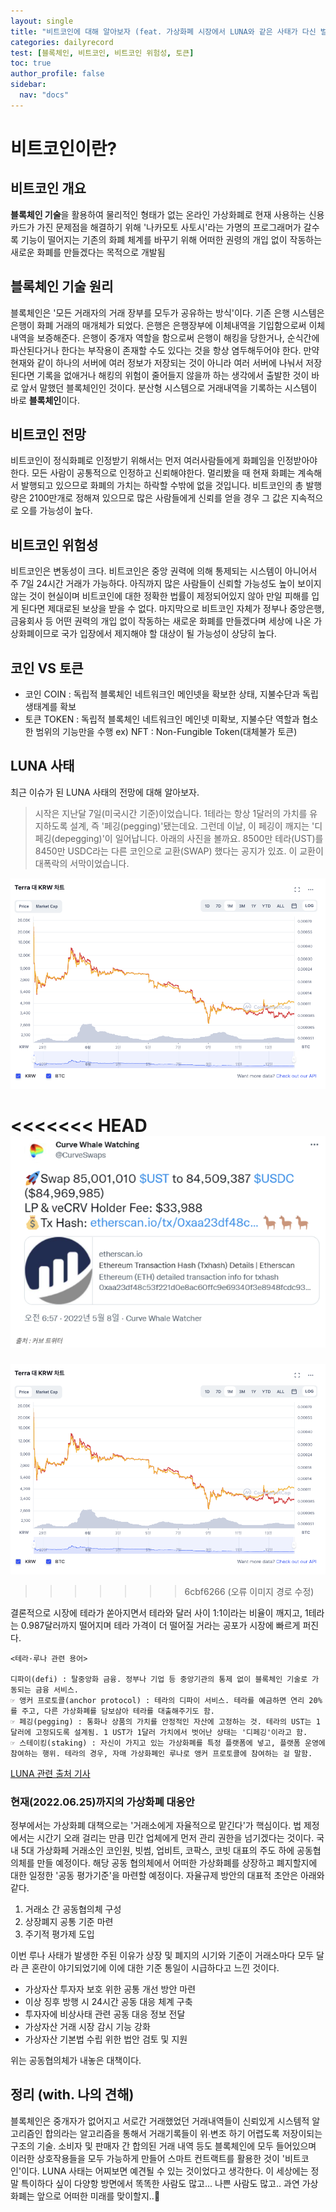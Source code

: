 ```yaml
---
layout: single
title: "비트코인에 대해 알아보자 (feat. 가상화폐 시장에서 LUNA와 같은 사태가 다신 벌어지지 않길 바라며..)"
categories: dailyrecord
test: [블록체인, 비트코인, 비트코인 위험성, 토큰]
toc: true
author_profile: false
sidebar:
  nav: "docs"
---
```


# 비트코인이란?

## 비트코인 개요

**블록체인 기술**을 활용하여 물리적인 형태가 없는 온라인 가상화폐로 현재 사용하는 신용카드가 가진 문제점을 해결하기 위해 '나카모토 사토시'라는 가명의 프로그래머가 갈수록 기능이 떨어지는 기존의 화폐 체계를 바꾸기 위해 어떠한 권령의 개입 없이 작동하는 새로운 화폐를 만들겠다는 목적으로 개발됨

## 블록체인 기술 원리

블록체인은 '모든 거래자의 거래 장부를 모두가 공유하는 방식'이다.
기존 은행 시스템은 은행이 화폐 거래의 매개체가 되었다. 은행은 은행장부에 이체내역을 기입함으로써
이체 내역을 보증해준다. 은행이 중개자 역할을 함으로써 은행이 해킹을 당한거나, 순식간에 파산된다거나 한다는 부작용이 존재할 수도 있다는 것을 항상 염두해두어야 한다.
만약 현재와 같이 하나의 서버에 여러 정보가 저장되는 것이 아니라 여러 서버에 나눠서 저장된다면 기록을 없애거나 해킹의 위험이 줄어들지 않을까 하는 생각에서 출발한 것이 바로 앞서 말했던 블록체인인 것이다.
분산형 시스템으로 거래내역을 기록하는 시스템이 바로 **블록체인**이다.

## 비트코인 전망

비트코인이 정식화폐로 인정받기 위해서는 먼저 여러사람들에게 화폐임을 인정받아야 한다. 모든 사람이 공통적으로 인정하고 신뢰해야한다. 멀리봤을 때 현재 화폐는 계속해서 발행되고 있으므로 화폐의 가치는 하락할 수밖에 없을 것입니다. 비트코인의
총 발행량은 2100만개로 정해져 있으므로 많은 사람들에게 신뢰를 얻을 경우 그 값은 지속적으로 오를 가능성이 높다.

## 비트코인 위험성

비트코인은 변동성이 크다. 비트코인은 중앙 권력에 의해 통제되는 시스템이 아니어서 주 7일 24시간 거래가 가능하다. 아직까지 많은 사람들이 신뢰할 가능성도 높이 보이지 않는 것이 현실이며 비트코인에 대한 정확한 법률이 제정되어있지 않아 만일 피해를 입게 된다면 제대로된 보상을 받을 수 없다. 마지막으로 비트코인 자체가 정부나 중앙은행, 금융회사 등 어떤 권력의 개입 없이 작동하는 새로운 화폐를 만들겠다며 세상에 나온 가상화폐이므로 국가 입장에서 제지해야 할 대상이 될 가능성이 상당히 높다.

## 코인 VS 토큰

- 코인 COIN : 독립적 블록체인 네트워크인 메인넷을 확보한 상태, 지불수단과 독립생태계를 확보
- 토큰 TOKEN : 독립적 블록체인 네트워크인 메인넷 미확보, 지불수단 역할과 협소한 범위의 기능만을 수행 ex) NFT : Non-Fungible Token(대체불가 토큰)

## LUNA 사태

최근 이슈가 된 LUNA 사태의 전망에 대해 알아보자.

> 시작은 지난달 7일(미국시간 기준)이었습니다. 1테라는 항상 1달러의 가치를 유지하도록 설계, 즉 '페깅(pegging)'됐는데요. 그런데 이날, 이 페깅이 깨지는 '디페깅(depegging)'이 일어납니다.
> 아래의 사진을 볼까요. 8500만 테라(UST)를 8450만 USDC라는 다른 코인으로 교환(SWAP) 했다는 공지가 있죠. 이 교환이 대폭락의 서막이었습니다.

![LUNA_deplation.png](/assets/images/LUNA_deplation.png)

<<<<<<< HEAD
![LUNA_depegging.png](/assets/images/LUNA_depegging.png)
=======
![LUNA_depegging.png](/assets/images/LUNA_deplation.png)
>>>>>>> 6cbf6266 (오류 이미지 경로 수정)

결론적으로 시장에 테라가 쏟아지면서 테라와 달러 사이 1:1이라는 비율이 깨지고, 1테라는 0.987달러까지 떨어지며 테라 가격이 더 떨어질 거라는 공포가 시장에 빠르게 퍼진다.

```
<테라·루나 관련 용어>

디파이(defi) : 탈중앙화 금융. 정부나 기업 등 중앙기관의 통제 없이 블록체인 기술로 가동되는 금융 서비스.
☞ 앵커 프로토콜(anchor protocol) : 테라의 디파이 서비스. 테라를 예금하면 연리 20%를 주고, 다른 가상화폐를 담보삼아 테라를 대출해주기도 함.
☞ 페깅(pegging) : 통화나 상품의 가치를 안정적인 자산에 고정하는 것. 테라의 UST는 1달러에 고정되도록 설계됨. 1 UST가 1달러 가치에서 벗어난 상태는 '디페깅'이라고 함.
☞ 스테이킹(staking) : 자신이 가지고 있는 가상화폐를 특정 플랫폼에 넣고, 플랫폼 운영에 참여하는 행위. 테라의 경우, 자매 가상화폐인 루나로 앵커 프로토콜에 참여하는 걸 말함.
```

[LUNA 관련 출처 기사](https://news.kbs.co.kr/news/view.do?ncd=5478801)

### 현재(2022.06.25)까지의 가상화폐 대응안

정부에서는 가상화폐 대책으로는 '거래소에게 자율적으로 맡긴다'가 핵심이다. 법 제정에서는 시간기 오래 걸리는 만큼 민간 업체에게 먼저 관리 권한을 넘기겠다는 것이다. 국내 5대 가상화페 거래소인 코인원, 빗썸, 업비트, 코팍스, 코빗 대표의 주도 하에 공동협의체를 만들 예정이다. 해당 공동 협의체에서 어떠한 가상화폐를 상장하고 폐지할지에 대한 일정한 '공동 평가기준'을 마련할 예정이다. 자율규제 방안의 대표적 초안은 아래와 같다.

1. 거래소 간 공동협의체 구성
2. 상장폐지 공통 기준 마련
3. 주기적 평가제 도입

이번 루나 사태가 발생한 주된 이유가 상장 및 폐지의 시기와 기준이 거래소마다 모두 달라 큰 혼란이 야기되었기에 이에 대한 기준 통일이 시급하다고 느낀 것이다.

- 가상자산 투자자 보호 위한 공통 개선 방안 마련
- 이상 징후 방행 시 24시간 공동 대응 체계 구축
- 투자자에 비상사태 관련 공동 대응 정보 전달
- 가상자산 거래 시장 감시 기능 강화
- 가상자산 기본법 수립 위한 법안 검토 및 지원

위는 공동협의체가 내놓은 대책이다.

## 정리 (with. 나의 견해)

블록체인은 중개자가 없어지고 서로간 거래했었던 거래내역들이 신뢰있게 시스템적 알고리즘인 합의라는 알고리즘을 통해서 거래기록들이 위∙변조 하기 어렵도록 저장이되는 구조의 기술. 소비자 및 판매자 간 합의된 거래 내역 등도 블록체인에 모두 들어있으며 이러한 상호작용들을 모두 가능하게 만들어 스마트 컨트랙트를 활용한 것이 '비트코인'이다.
LUNA 사태는 어찌보면 예견될 수 있는 것이었다고 생각한다. 이 세상에는 정말 특이하다 싶이 다양항 방면에서 똑똑한 사람도 많고... 나쁜 사람도 많고.. 과연 가상화폐는 앞으로 어떠한 미래를 맞이할지..🧐
